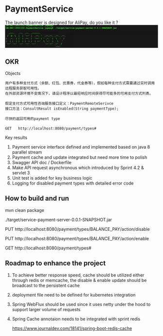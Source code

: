 # PaymentService

The launch banner is designed for AliPay,  do you like it ?
![Colored Banner](https://raw.githubusercontent.com/djkpengjun/PaymentService/master/alipay.png)

## OKR
   
   Objects

    用户有多种支付方式（余额、红包、优惠券，代金券等），假如每种支付方式需要通过实时调用远程服务获取可用性。
    在外部资源环境不变情况下，请设计程序以最短响应时间获得尽可能多的可用支付方式列表。

    假定支付方式可用性咨询服务接口定义：PaymentRemoteSerivce
    接口方法：ConsultResult isEnabled(String paymentType); 
  
    尽快的返回可用的payment type
    
    GET   http://localhost:8080/payment/types#
    
    
   Key results
   
   1) Payment service interface defined and implemented based on java 8 parallel stream
   2) Payment cache and update integrated but need more time to polish 
   3) Swagger API doc / Dockerfile
   4) Make API request asynchronous which introduced by Sprint 4.2 & servlet 3
   5) Unit test is added for key business logic
   6) Logging for disabled payment types with detailed error code
   
   
## How to build and run
   
   mvn clean package
   
   ./target/service-payment-server-0.0.1-SNAPSHOT.jar
   
   
   PUT   http://localhost:8080/payment/types/BALANCE_PAY/action/disable
   
   PUT   http://localhost:8080/payment/types/BALANCE_PAY/action/enable
   
   GET   http://localhost:8080/payment/types#
   
## Roadmap to enhance the project

   1) To achieve better response speed, cache should be utilized
      either through redis or memcache,  the disable & enable update should be broadcast to the persistent cache 
      
   2) deployment file need to be defined for kubernetes integration
   
   3) Spring WebFlux should be used since it uses netty under the hood to support larger volume of requests

   4) Spring Cache annotaion needs to be integrated with sprint redis
   
      https://www.journaldev.com/18141/spring-boot-redis-cache
